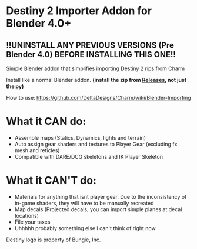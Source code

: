 # Destiny 2 Importer Addon for Blender 4.0+
## !!UNINSTALL ANY PREVIOUS VERSIONS (Pre Blender 4.0) BEFORE INSTALLING THIS ONE!!
Simple Blender addon that simplifies importing Destiny 2 rips from Charm

Install like a normal Blender addon. **(install the zip from [Releases](https://github.com/DeltaDesigns/d2-map-importer-addon/releases), not just the py)**

How to use: https://github.com/DeltaDesigns/Charm/wiki/Blender-Importing

# What it CAN do:
- Assemble maps (Statics, Dynamics, lights and terrain)
- Auto assign gear shaders and textures to Player Gear (excluding fx mesh and reticles)
- Compatible with DARE/DCG skeletons and IK Player Skeleton

# What it CAN'T do:
- Materials for anything that isnt player gear. Due to the inconsistency of in-game shaders, they will have to be manually recreated
- Map decals (Projected decals, you can import simple planes at decal locations)
- File your taxes
- Uhhhhh probably something else I can't think of right now

Destiny logo is property of Bungie, Inc.
